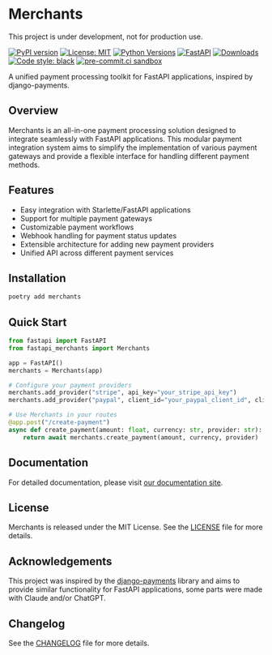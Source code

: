 # Merchants

This project is under development, not for production use.

[![PyPI version](https://badge.fury.io/py/merchants.svg)](https://badge.fury.io/py/merchants)
[![License: MIT](https://img.shields.io/badge/License-MIT-yellow.svg)](https://opensource.org/licenses/MIT)
[![Python Versions](https://img.shields.io/pypi/pyversions/merchants.svg)](https://pypi.org/project/merchants/)
[![FastAPI](https://img.shields.io/badge/FastAPI-005571?style=for-the-badge&logo=fastapi)](https://fastapi.tiangolo.com)
[![Downloads](https://pepy.tech/badge/merchants)](https://pepy.tech/project/merchants)
[![Code style: black](https://img.shields.io/badge/code%20style-black-000000.svg)](https://github.com/psf/black)
[![pre-commit.ci sandbox](https://results.pre-commit.ci/badge/github/mariofix/merchants/sandbox.svg)](https://results.pre-commit.ci/latest/github/mariofix/merchants/sandbox)

A unified payment processing toolkit for FastAPI applications, inspired by django-payments.

## Overview

Merchants is an all-in-one payment processing solution designed to integrate seamlessly with FastAPI applications. This
modular payment integration system aims to simplify the implementation of various payment gateways and provide a
flexible interface for handling different payment methods.

## Features

- Easy integration with Starlette/FastAPI applications
- Support for multiple payment gateways
- Customizable payment workflows
- Webhook handling for payment status updates
- Extensible architecture for adding new payment providers
- Unified API across different payment services

## Installation

```bash
poetry add merchants
```

## Quick Start

```python
from fastapi import FastAPI
from fastapi_merchants import Merchants

app = FastAPI()
merchants = Merchants(app)

# Configure your payment providers
merchants.add_provider("stripe", api_key="your_stripe_api_key")
merchants.add_provider("paypal", client_id="your_paypal_client_id", client_secret="your_paypal_client_secret")

# Use Merchants in your routes
@app.post("/create-payment")
async def create_payment(amount: float, currency: str, provider: str):
    return await merchants.create_payment(amount, currency, provider)
```

## Documentation

For detailed documentation, please visit [our documentation site](https://mariofix.github.io/fastapi-merchants).

## License

Merchants is released under the MIT License. See the [LICENSE](LICENSE) file for more details.

## Acknowledgements

This project was inspired by the [django-payments](https://github.com/jazzband/django-payments) library and aims to provide similar functionality for FastAPI
applications, some parts were made with Claude and/or ChatGPT.

## Changelog

See the [CHANGELOG](CHANGELOG) file for more details.
